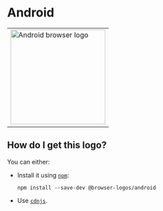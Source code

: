 # Android

<table>
    <tr height=230>
        <td>
            <a href="https://github.com/alrra/browser-logos/tree/2595111f26d5d31b62422f10c656171fd7633e4f/src/archive/android">
                <img width=220 src="https://raw.githubusercontent.com/alrra/browser-logos/2595111f26d5d31b62422f10c656171fd7633e4f/src/archive/android/android_512x512.png" alt="Android browser logo">
            </a>
        </td>
    </tr>
</table>

## How do I get this logo?

You can either:

* Install it using [`npm`][npm]:

  `npm install --save-dev @browser-logos/android`

* Use [`cdnjs`][cdnjs].

<!-- Link labels: -->

[cdnjs]: https://cdnjs.com/libraries/browser-logos
[npm]: https://www.npmjs.com/
